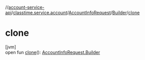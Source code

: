 //[account-service-api](../../../../index.md)/[classtime.service.account](../../index.md)/[AccountInfoRequest](../index.md)/[Builder](index.md)/[clone](clone.md)

# clone

[jvm]\
open fun [clone](clone.md)(): [AccountInfoRequest.Builder](index.md)
